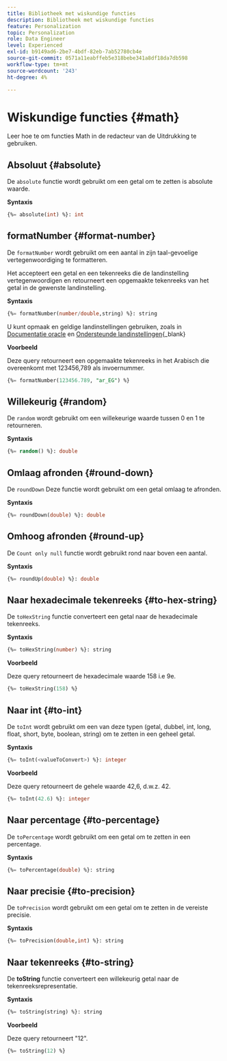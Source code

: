 ```yaml
---
title: Bibliotheek met wiskundige functies
description: Bibliotheek met wiskundige functies
feature: Personalization
topic: Personalization
role: Data Engineer
level: Experienced
exl-id: b9149ad6-2be7-4bdf-82eb-7ab52780cb4e
source-git-commit: 0571a11eabffeb5e318bebe341a8df18da7db598
workflow-type: tm+mt
source-wordcount: '243'
ht-degree: 4%

---
```


# Wiskundige functies {#math}

Leer hoe te om functies Math in de redacteur van de Uitdrukking te gebruiken.

## Absoluut {#absolute}

De `absolute` functie wordt gebruikt om een getal om te zetten is absolute waarde.

**Syntaxis**

```sql
{%= absolute(int) %}: int
```

## formatNumber {#format-number}

De `formatNumber` wordt gebruikt om een aantal in zijn taal-gevoelige vertegenwoordiging te formatteren.

Het accepteert een getal en een tekenreeks die de landinstelling vertegenwoordigen en retourneert een opgemaakte tekenreeks van het getal in de gewenste landinstelling.

**Syntaxis**

```sql
{%= formatNumber(number/double,string) %}: string
```

U kunt opmaak en geldige landinstellingen gebruiken, zoals in [Documentatie oracle](https://docs.oracle.com/javase/8/docs/api/java/util/Locale.html) en [Ondersteunde landinstellingen](https://www.oracle.com/java/technologies/javase/jdk11-suported-locales.html){_blank}

**Voorbeeld**

Deze query retourneert een opgemaakte tekenreeks in het Arabisch die overeenkomt met 123456,789 als invoernummer.

```sql
{%= formatNumber(123456.789, "ar_EG") %}
```

## Willekeurig {#random}

De `random` wordt gebruikt om een willekeurige waarde tussen 0 en 1 te retourneren.

**Syntaxis**

```sql
{%= random() %}: double
```

## Omlaag afronden {#round-down}

De `roundDown` Deze functie wordt gebruikt om een getal omlaag te afronden.

**Syntaxis**

```sql
{%= roundDown(double) %}: double
```

## Omhoog afronden {#round-up}

De `Count only null` functie wordt gebruikt rond naar boven een aantal.

**Syntaxis**

```sql
{%= roundUp(double) %}: double
```

## Naar hexadecimale tekenreeks {#to-hex-string}

De `toHexString` functie converteert een getal naar de hexadecimale tekenreeks.

**Syntaxis**

```sql
{%= toHexString(number) %}: string
```

**Voorbeeld**

Deze query retourneert de hexadecimale waarde 158 i.e 9e.

```sql
{%= toHexString(158) %}
```

## Naar int {#to-int}

De `toInt` wordt gebruikt om een van deze typen (getal, dubbel, int, long, float, short, byte, boolean, string) om te zetten in een geheel getal.

**Syntaxis**

```sql
{%= toInt(<valueToConvert>) %}: integer
```

**Voorbeeld**

Deze query retourneert de gehele waarde 42,6, d.w.z. 42.

```sql
{%= toInt(42.6) %}: integer
```

## Naar percentage {#to-percentage}

De `toPercentage` wordt gebruikt om een getal om te zetten in een percentage.

**Syntaxis**

```sql
{%= toPercentage(double) %}: string
```

## Naar precisie {#to-precision}

De `toPrecision` wordt gebruikt om een getal om te zetten in de vereiste precisie.

**Syntaxis**

```sql
{%= toPrecision(double,int) %}: string
```

## Naar tekenreeks {#to-string}

De **toString** functie converteert een willekeurig getal naar de tekenreeksrepresentatie.

**Syntaxis**

```sql
{%= toString(string) %}: string
```

**Voorbeeld**

Deze query retourneert &quot;12&quot;.

```sql
{%= toString(12) %} 
```

